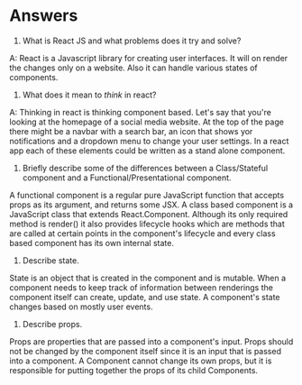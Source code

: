 # Answers

1.  What is React JS and what problems does it try and solve?

A: React is a Javascript library for creating user interfaces. It will on render the changes only on a website. Also it can handle various states of components.

1.  What does it mean to _think_ in react?

A: Thinking in react is thinking component based. Let's say that you're looking at the homepage of a social media website. At the top of the page there might be a navbar with a search bar, an icon that shows yor notifications and a dropdown menu to change your user settings. In a react app each of these elements could be written as a stand alone component.

1.  Briefly describe some of the differences between a Class/Stateful component and a Functional/Presentational component.

A functional component is a regular pure JavaScript function that accepts props as its argument, and returns some JSX. A class based component is a JavaScript class that extends React.Component. Although its only required method is render() it also provides lifecycle hooks which are methods that are called at certain points in the component's lifecycle and every class based component has its own internal state.

1.  Describe state.

State is an object that is created in the component and is mutable. When a component needs to keep track of information between renderings the component itself can create, update, and use state. A component's state changes based on mostly user events.

1.  Describe props.

Props are properties that are passed into a component's input. Props should not be changed by the component itself since it is an input that is passed into a component. A Component cannot change its own props, but it is responsible for putting together the props of its child Components.